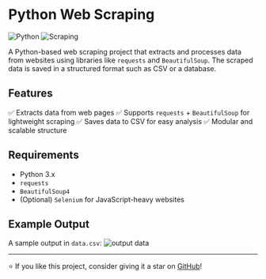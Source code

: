 
# Python Web Scraping

![Python](https://img.shields.io/badge/Python-3.x-blue) ![Scraping](https://img.shields.io/badge/Web%20Scraping-BeautifulSoup%20%7C%20)

A Python-based web scraping project that extracts and processes data from websites using libraries like `requests` and `BeautifulSoup`. The scraped data is saved in a structured format such as CSV or a database.

## Features
✅ Extracts data from web pages
✅ Supports `requests` + `BeautifulSoup` for lightweight scraping
✅ Saves data to CSV for easy analysis
✅ Modular and scalable structure


## Requirements

- Python 3.x
- `requests`
- `BeautifulSoup4`
- (Optional) `Selenium` for JavaScript-heavy websites


## Example Output
A sample output in `data.csv`:
<img src="https://github.com/user-attachments/assets/76f6181c-8686-4561-a45c-70431bdcc723" alt="output data">


---
⭐ If you like this project, consider giving it a star on [GitHub](https://github.com/ezzzizo/python-web-scraping)!
